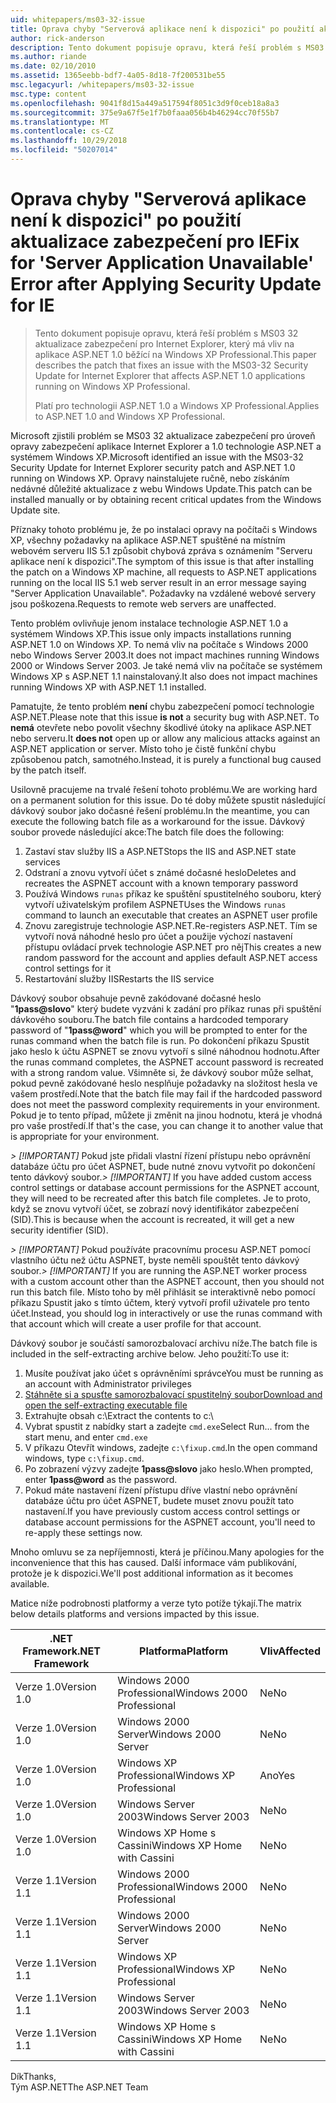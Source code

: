 ```yaml
---
uid: whitepapers/ms03-32-issue
title: Oprava chyby "Serverová aplikace není k dispozici" po použití aktualizace zabezpečení pro IE | Dokumentace Microsoftu
author: rick-anderson
description: Tento dokument popisuje opravu, která řeší problém s MS03 32 aktualizace zabezpečení pro Internet Explorer, který má vliv na aplikace ASP.NET 1.0 běžící na Wi...
ms.author: riande
ms.date: 02/10/2010
ms.assetid: 1365eebb-bdf7-4a05-8d18-7f200531be55
msc.legacyurl: /whitepapers/ms03-32-issue
msc.type: content
ms.openlocfilehash: 9041f8d15a449a517594f8051c3d9f0ceb18a8a3
ms.sourcegitcommit: 375e9a67f5e1f7b0faaa056b4b46294cc70f55b7
ms.translationtype: MT
ms.contentlocale: cs-CZ
ms.lasthandoff: 10/29/2018
ms.locfileid: "50207014"
---
```

<a name="fix-for-server-application-unavailable-error-after-applying-security-update-for-ie"></a><span data-ttu-id="1d999-103">Oprava chyby "Serverová aplikace není k dispozici" po použití aktualizace zabezpečení pro IE</span><span class="sxs-lookup"><span data-stu-id="1d999-103">Fix for 'Server Application Unavailable' Error after Applying Security Update for IE</span></span>
====================
> <span data-ttu-id="1d999-104">Tento dokument popisuje opravu, která řeší problém s MS03 32 aktualizace zabezpečení pro Internet Explorer, který má vliv na aplikace ASP.NET 1.0 běžící na Windows XP Professional.</span><span class="sxs-lookup"><span data-stu-id="1d999-104">This paper describes the patch that fixes an issue with the MS03-32 Security Update for Internet Explorer that affects ASP.NET 1.0 applications running on Windows XP Professional.</span></span>
> 
> <span data-ttu-id="1d999-105">Platí pro technologii ASP.NET 1.0 a Windows XP Professional.</span><span class="sxs-lookup"><span data-stu-id="1d999-105">Applies to ASP.NET 1.0 and Windows XP Professional.</span></span>


<span data-ttu-id="1d999-106">Microsoft zjistili problém se MS03 32 aktualizace zabezpečení pro úroveň opravy zabezpečení aplikace Internet Explorer a 1.0 technologie ASP.NET a systémem Windows XP.</span><span class="sxs-lookup"><span data-stu-id="1d999-106">Microsoft identified an issue with the MS03-32 Security Update for Internet Explorer security patch and ASP.NET 1.0 running on Windows XP.</span></span> <span data-ttu-id="1d999-107">Opravy nainstalujete ručně, nebo získáním nedávné důležité aktualizace z webu Windows Update.</span><span class="sxs-lookup"><span data-stu-id="1d999-107">This patch can be installed manually or by obtaining recent critical updates from the Windows Update site.</span></span>

<span data-ttu-id="1d999-108">Příznaky tohoto problému je, že po instalaci opravy na počítači s Windows XP, všechny požadavky na aplikace ASP.NET spuštěné na místním webovém serveru IIS 5.1 způsobit chybová zpráva s oznámením "Serveru aplikace není k dispozici".</span><span class="sxs-lookup"><span data-stu-id="1d999-108">The symptom of this issue is that after installing the patch on a Windows XP machine, all requests to ASP.NET applications running on the local IIS 5.1 web server result in an error message saying "Server Application Unavailable".</span></span> <span data-ttu-id="1d999-109">Požadavky na vzdálené webové servery jsou poškozena.</span><span class="sxs-lookup"><span data-stu-id="1d999-109">Requests to remote web servers are unaffected.</span></span>

<span data-ttu-id="1d999-110">Tento problém ovlivňuje jenom instalace technologie ASP.NET 1.0 a systémem Windows XP.</span><span class="sxs-lookup"><span data-stu-id="1d999-110">This issue only impacts installations running ASP.NET 1.0 on Windows XP.</span></span> <span data-ttu-id="1d999-111">To nemá vliv na počítače s Windows 2000 nebo Windows Server 2003.</span><span class="sxs-lookup"><span data-stu-id="1d999-111">It does not impact machines running Windows 2000 or Windows Server 2003.</span></span> <span data-ttu-id="1d999-112">Je také nemá vliv na počítače se systémem Windows XP s ASP.NET 1.1 nainstalovaný.</span><span class="sxs-lookup"><span data-stu-id="1d999-112">It also does not impact machines running Windows XP with ASP.NET 1.1 installed.</span></span>

<span data-ttu-id="1d999-113">Pamatujte, že tento problém **není** chybu zabezpečení pomocí technologie ASP.NET.</span><span class="sxs-lookup"><span data-stu-id="1d999-113">Please note that this issue **is not** a security bug with ASP.NET.</span></span> <span data-ttu-id="1d999-114">To **nemá** otevřete nebo povolit všechny škodlivé útoky na aplikace ASP.NET nebo serveru.</span><span class="sxs-lookup"><span data-stu-id="1d999-114">It **does not** open up or allow any malicious attacks against an ASP.NET application or server.</span></span> <span data-ttu-id="1d999-115">Místo toho je čistě funkční chybu způsobenou patch, samotného.</span><span class="sxs-lookup"><span data-stu-id="1d999-115">Instead, it is purely a functional bug caused by the patch itself.</span></span>

<span data-ttu-id="1d999-116">Usilovně pracujeme na trvalé řešení tohoto problému.</span><span class="sxs-lookup"><span data-stu-id="1d999-116">We are working hard on a permanent solution for this issue.</span></span> <span data-ttu-id="1d999-117">Do té doby můžete spustit následující dávkový soubor jako dočasné řešení problému.</span><span class="sxs-lookup"><span data-stu-id="1d999-117">In the meantime, you can execute the following batch file as a workaround for the issue.</span></span> <span data-ttu-id="1d999-118">Dávkový soubor provede následující akce:</span><span class="sxs-lookup"><span data-stu-id="1d999-118">The batch file does the following:</span></span>

1. <span data-ttu-id="1d999-119">Zastaví stav služby IIS a ASP.NET</span><span class="sxs-lookup"><span data-stu-id="1d999-119">Stops the IIS and ASP.NET state services</span></span>
2. <span data-ttu-id="1d999-120">Odstraní a znovu vytvoří účet s známé dočasné heslo</span><span class="sxs-lookup"><span data-stu-id="1d999-120">Deletes and recreates the ASPNET account with a known temporary password</span></span>
3. <span data-ttu-id="1d999-121">Používá Windows `runas` příkaz ke spuštění spustitelného souboru, který vytvoří uživatelským profilem ASPNET</span><span class="sxs-lookup"><span data-stu-id="1d999-121">Uses the Windows `runas` command to launch an executable that creates an ASPNET user profile</span></span>
4. <span data-ttu-id="1d999-122">Znovu zaregistruje technologie ASP.NET.</span><span class="sxs-lookup"><span data-stu-id="1d999-122">Re-registers ASP.NET.</span></span> <span data-ttu-id="1d999-123">Tím se vytvoří nová náhodné heslo pro účet a použije výchozí nastavení přístupu ovládací prvek technologie ASP.NET pro něj</span><span class="sxs-lookup"><span data-stu-id="1d999-123">This creates a new random password for the account and applies default ASP.NET access control settings for it</span></span>
5. <span data-ttu-id="1d999-124">Restartování služby IIS</span><span class="sxs-lookup"><span data-stu-id="1d999-124">Restarts the IIS service</span></span>

<span data-ttu-id="1d999-125">Dávkový soubor obsahuje pevně zakódované dočasné heslo "<strong>1pass\@slovo</strong>" který budete vyzváni k zadání pro příkaz runas při spuštění dávkového souboru.</span><span class="sxs-lookup"><span data-stu-id="1d999-125">The batch file contains a hardcoded temporary password of "<strong>1pass\@word</strong>" which you will be prompted to enter for the runas command when the batch file is run.</span></span> <span data-ttu-id="1d999-126">Po dokončení příkazu Spustit jako heslo k účtu ASPNET se znovu vytvoří s silné náhodnou hodnotu.</span><span class="sxs-lookup"><span data-stu-id="1d999-126">After the runas command completes, the ASPNET account password is recreated with a strong random value.</span></span> <span data-ttu-id="1d999-127">Všimněte si, že dávkový soubor může selhat, pokud pevně zakódované heslo nesplňuje požadavky na složitost hesla ve vašem prostředí.</span><span class="sxs-lookup"><span data-stu-id="1d999-127">Note that the batch file may fail if the hardcoded password does not meet the password complexity requirements in your environment.</span></span> <span data-ttu-id="1d999-128">Pokud je to tento případ, můžete ji změnit na jinou hodnotu, která je vhodná pro vaše prostředí.</span><span class="sxs-lookup"><span data-stu-id="1d999-128">If that's the case, you can change it to another value that is appropriate for your environment.</span></span>

<span data-ttu-id="1d999-129">*> [!IMPORTANT]* Pokud jste přidali vlastní řízení přístupu nebo oprávnění databáze účtu pro účet ASPNET, bude nutné znovu vytvořit po dokončení tento dávkový soubor.</span><span class="sxs-lookup"><span data-stu-id="1d999-129">*> [!IMPORTANT]* If you have added custom access control settings or database account permissions for the ASPNET account, they will need to be recreated after this batch file completes.</span></span> <span data-ttu-id="1d999-130">Je to proto, když se znovu vytvoří účet, se zobrazí nový identifikátor zabezpečení (SID).</span><span class="sxs-lookup"><span data-stu-id="1d999-130">This is because when the account is recreated, it will get a new security identifier (SID).</span></span>

<span data-ttu-id="1d999-131">*> [!IMPORTANT]* Pokud používáte pracovnímu procesu ASP.NET pomocí vlastního účtu než účtu ASPNET, byste neměli spouštět tento dávkový soubor.</span><span class="sxs-lookup"><span data-stu-id="1d999-131">*> [!IMPORTANT]* If you are running the ASP.NET worker process with a custom account other than the ASPNET account, then you should not run this batch file.</span></span> <span data-ttu-id="1d999-132">Místo toho by měl přihlásit se interaktivně nebo pomocí příkazu Spustit jako s tímto účtem, který vytvoří profil uživatele pro tento účet.</span><span class="sxs-lookup"><span data-stu-id="1d999-132">Instead, you should log in interactively or use the runas command with that account which will create a user profile for that account.</span></span>

<span data-ttu-id="1d999-133">Dávkový soubor je součástí samorozbalovací archivu níže.</span><span class="sxs-lookup"><span data-stu-id="1d999-133">The batch file is included in the self-extracting archive below.</span></span> <span data-ttu-id="1d999-134">Jeho použití:</span><span class="sxs-lookup"><span data-stu-id="1d999-134">To use it:</span></span>

1. <span data-ttu-id="1d999-135">Musíte používat jako účet s oprávněními správce</span><span class="sxs-lookup"><span data-stu-id="1d999-135">You must be running as an account with Administrator privileges</span></span>
2. [<span data-ttu-id="1d999-136">Stáhněte si a spusťte samorozbalovací spustitelný soubor</span><span class="sxs-lookup"><span data-stu-id="1d999-136">Download and open the self-extracting executable file</span></span>](ms03-32-issue/_static/fixup1.exe)
3. <span data-ttu-id="1d999-137">Extrahujte obsah c:\\</span><span class="sxs-lookup"><span data-stu-id="1d999-137">Extract the contents to c:\\</span></span>
4. <span data-ttu-id="1d999-138">Vybrat spustit z nabídky start a zadejte `cmd.exe`</span><span class="sxs-lookup"><span data-stu-id="1d999-138">Select Run... from the start menu, and enter `cmd.exe`</span></span>
5. <span data-ttu-id="1d999-139">V příkazu Otevřít windows, zadejte `c:\fixup.cmd`.</span><span class="sxs-lookup"><span data-stu-id="1d999-139">In the open command windows, type `c:\fixup.cmd`.</span></span>
6. <span data-ttu-id="1d999-140">Po zobrazení výzvy zadejte <strong>1pass\@slovo</strong> jako heslo.</span><span class="sxs-lookup"><span data-stu-id="1d999-140">When prompted, enter <strong>1pass\@word</strong> as the password.</span></span>
7. <span data-ttu-id="1d999-141">Pokud máte nastavení řízení přístupu dříve vlastní nebo oprávnění databáze účtu pro účet ASPNET, budete muset znovu použít tato nastavení.</span><span class="sxs-lookup"><span data-stu-id="1d999-141">If you have previously custom access control settings or database account permissions for the ASPNET account, you'll need to re-apply these settings now.</span></span>

<span data-ttu-id="1d999-142">Mnoho omluvu se za nepříjemnosti, která je příčinou.</span><span class="sxs-lookup"><span data-stu-id="1d999-142">Many apologies for the inconvenience that this has caused.</span></span> <span data-ttu-id="1d999-143">Další informace vám publikování, protože je k dispozici.</span><span class="sxs-lookup"><span data-stu-id="1d999-143">We'll post additional information as it becomes available.</span></span>

<span data-ttu-id="1d999-144">Matice níže podrobnosti platformy a verze tyto potíže týkají.</span><span class="sxs-lookup"><span data-stu-id="1d999-144">The matrix below details platforms and versions impacted by this issue.</span></span>

| <span data-ttu-id="1d999-145">.NET Framework</span><span class="sxs-lookup"><span data-stu-id="1d999-145">.NET Framework</span></span> | <span data-ttu-id="1d999-146">Platforma</span><span class="sxs-lookup"><span data-stu-id="1d999-146">Platform</span></span> | <span data-ttu-id="1d999-147">Vliv</span><span class="sxs-lookup"><span data-stu-id="1d999-147">Affected</span></span> |
| --- | --- | --- |
| <span data-ttu-id="1d999-148">Verze 1.0</span><span class="sxs-lookup"><span data-stu-id="1d999-148">Version 1.0</span></span> | <span data-ttu-id="1d999-149">Windows 2000 Professional</span><span class="sxs-lookup"><span data-stu-id="1d999-149">Windows 2000 Professional</span></span> | <span data-ttu-id="1d999-150">Ne</span><span class="sxs-lookup"><span data-stu-id="1d999-150">No</span></span> |
| <span data-ttu-id="1d999-151">Verze 1.0</span><span class="sxs-lookup"><span data-stu-id="1d999-151">Version 1.0</span></span> | <span data-ttu-id="1d999-152">Windows 2000 Server</span><span class="sxs-lookup"><span data-stu-id="1d999-152">Windows 2000 Server</span></span> | <span data-ttu-id="1d999-153">Ne</span><span class="sxs-lookup"><span data-stu-id="1d999-153">No</span></span> |
| <span data-ttu-id="1d999-154">Verze 1.0</span><span class="sxs-lookup"><span data-stu-id="1d999-154">Version 1.0</span></span> | <span data-ttu-id="1d999-155">Windows XP Professional</span><span class="sxs-lookup"><span data-stu-id="1d999-155">Windows XP Professional</span></span> | <span data-ttu-id="1d999-156">Ano</span><span class="sxs-lookup"><span data-stu-id="1d999-156">Yes</span></span> |
| <span data-ttu-id="1d999-157">Verze 1.0</span><span class="sxs-lookup"><span data-stu-id="1d999-157">Version 1.0</span></span> | <span data-ttu-id="1d999-158">Windows Server 2003</span><span class="sxs-lookup"><span data-stu-id="1d999-158">Windows Server 2003</span></span> | <span data-ttu-id="1d999-159">Ne</span><span class="sxs-lookup"><span data-stu-id="1d999-159">No</span></span> |
| <span data-ttu-id="1d999-160">Verze 1.0</span><span class="sxs-lookup"><span data-stu-id="1d999-160">Version 1.0</span></span> | <span data-ttu-id="1d999-161">Windows XP Home s Cassini</span><span class="sxs-lookup"><span data-stu-id="1d999-161">Windows XP Home with Cassini</span></span> | <span data-ttu-id="1d999-162">Ne</span><span class="sxs-lookup"><span data-stu-id="1d999-162">No</span></span> |
| <span data-ttu-id="1d999-163">Verze 1.1</span><span class="sxs-lookup"><span data-stu-id="1d999-163">Version 1.1</span></span> | <span data-ttu-id="1d999-164">Windows 2000 Professional</span><span class="sxs-lookup"><span data-stu-id="1d999-164">Windows 2000 Professional</span></span> | <span data-ttu-id="1d999-165">Ne</span><span class="sxs-lookup"><span data-stu-id="1d999-165">No</span></span> |
| <span data-ttu-id="1d999-166">Verze 1.1</span><span class="sxs-lookup"><span data-stu-id="1d999-166">Version 1.1</span></span> | <span data-ttu-id="1d999-167">Windows 2000 Server</span><span class="sxs-lookup"><span data-stu-id="1d999-167">Windows 2000 Server</span></span> | <span data-ttu-id="1d999-168">Ne</span><span class="sxs-lookup"><span data-stu-id="1d999-168">No</span></span> |
| <span data-ttu-id="1d999-169">Verze 1.1</span><span class="sxs-lookup"><span data-stu-id="1d999-169">Version 1.1</span></span> | <span data-ttu-id="1d999-170">Windows XP Professional</span><span class="sxs-lookup"><span data-stu-id="1d999-170">Windows XP Professional</span></span> | <span data-ttu-id="1d999-171">Ne</span><span class="sxs-lookup"><span data-stu-id="1d999-171">No</span></span> |
| <span data-ttu-id="1d999-172">Verze 1.1</span><span class="sxs-lookup"><span data-stu-id="1d999-172">Version 1.1</span></span> | <span data-ttu-id="1d999-173">Windows Server 2003</span><span class="sxs-lookup"><span data-stu-id="1d999-173">Windows Server 2003</span></span> | <span data-ttu-id="1d999-174">Ne</span><span class="sxs-lookup"><span data-stu-id="1d999-174">No</span></span> |
| <span data-ttu-id="1d999-175">Verze 1.1</span><span class="sxs-lookup"><span data-stu-id="1d999-175">Version 1.1</span></span> | <span data-ttu-id="1d999-176">Windows XP Home s Cassini</span><span class="sxs-lookup"><span data-stu-id="1d999-176">Windows XP Home with Cassini</span></span> | <span data-ttu-id="1d999-177">Ne</span><span class="sxs-lookup"><span data-stu-id="1d999-177">No</span></span> |

<span data-ttu-id="1d999-178">Dík</span><span class="sxs-lookup"><span data-stu-id="1d999-178">Thanks,</span></span>   
 <span data-ttu-id="1d999-179">Tým ASP.NET</span><span class="sxs-lookup"><span data-stu-id="1d999-179">The ASP.NET Team</span></span>
